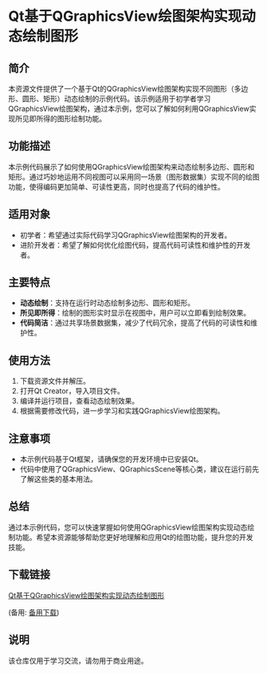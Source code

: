 # Qt基于QGraphicsView绘图架构实现动态绘制图形

## 简介

本资源文件提供了一个基于Qt的QGraphicsView绘图架构实现不同图形（多边形、圆形、矩形）动态绘制的示例代码。该示例适用于初学者学习QGraphicsView绘图架构，通过本示例，您可以了解如何利用QGraphicsView实现所见即所得的图形绘制功能。

## 功能描述

本示例代码展示了如何使用QGraphicsView绘图架构来动态绘制多边形、圆形和矩形。通过巧妙地运用不同视图可以采用同一场景（图形数据集）实现不同的绘图功能，使得编码更加简单、可读性更高，同时也提高了代码的维护性。

## 适用对象

- 初学者：希望通过实际代码学习QGraphicsView绘图架构的开发者。
- 进阶开发者：希望了解如何优化绘图代码，提高代码可读性和维护性的开发者。

## 主要特点

- **动态绘制**：支持在运行时动态绘制多边形、圆形和矩形。
- **所见即所得**：绘制的图形实时显示在视图中，用户可以立即看到绘制效果。
- **代码简洁**：通过共享场景数据集，减少了代码冗余，提高了代码的可读性和维护性。

## 使用方法

1. 下载资源文件并解压。
2. 打开Qt Creator，导入项目文件。
3. 编译并运行项目，查看动态绘制效果。
4. 根据需要修改代码，进一步学习和实践QGraphicsView绘图架构。

## 注意事项

- 本示例代码基于Qt框架，请确保您的开发环境中已安装Qt。
- 代码中使用了QGraphicsView、QGraphicsScene等核心类，建议在运行前先了解这些类的基本用法。

## 总结

通过本示例代码，您可以快速掌握如何使用QGraphicsView绘图架构实现动态绘制功能。希望本资源能够帮助您更好地理解和应用Qt的绘图功能，提升您的开发技能。

## 下载链接
[Qt基于QGraphicsView绘图架构实现动态绘制图形](https://pan.quark.cn/s/07d5817c5928) 

(备用: [备用下载](https://pan.baidu.com/s/1s2DhUqi_iXZxI2h6MpvHWg?pwd=w8lm))

## 说明

该仓库仅用于学习交流，请勿用于商业用途。
